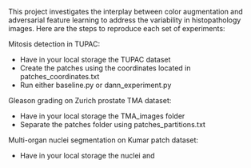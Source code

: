 This project investigates the interplay between color augmentation and adversarial feature learning to address the variability in histopathology images.
Here are the steps to reproduce each set of experiments:

Mitosis detection in TUPAC:
* Have in your local storage the TUPAC dataset
* Create the patches using the coordinates located in patches_coordinates.txt
* Run either baseline.py or dann_experiment.py

Gleason grading on Zurich prostate TMA dataset:
* Have in your local storage the TMA_images folder
* Separate the patches folder using patches_partitions.txt

Multi-organ nuclei segmentation on Kumar patch dataset:
* Have in your local storage the nuclei and 

